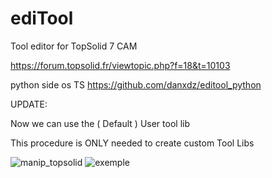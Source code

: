 # ediTool
Tool editor for TopSolid 7 CAM

https://forum.topsolid.fr/viewtopic.php?f=18&t=10103


python side os TS
https://github.com/danxdz/editool_python


UPDATE: 

Now we can use the ( Default ) User tool lib

This procedure is ONLY needed to create custom Tool Libs

![manip_topsolid](https://user-images.githubusercontent.com/4470150/201476189-6b85ce4f-0acf-4ef1-8da6-f9af7dd27e84.png)
![exemple](https://user-images.githubusercontent.com/4470150/201477451-16f93a40-f2ad-4d98-a582-9c295ef772a6.png)
